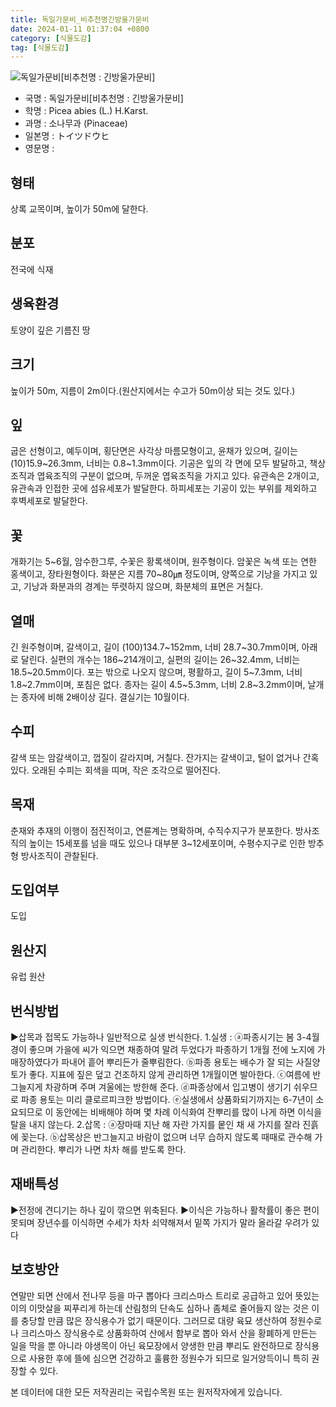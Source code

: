 ```yaml
---
title: 독일가문비_비추천명긴방울가문비
date: 2024-01-11 01:37:04 +0800
category: [식물도감]
tag: [식물도감]
---
```




![독일가문비[비추천명 : 긴방울가문비]](/fileUpload/plants/basic/Pinaceae/Picea/14953/14953_4_th2.JPG)
- 국명 : 독일가문비[비추천명 : 긴방울가문비]
- 학명 : Picea abies (L.) H.Karst.
- 과명 : 소나무과 (Pinaceae)
- 일본명 : トイツドウヒ
- 영문명 : 


## 형태
상록 교목이며, 높이가 50m에 달한다.
## 분포
전국에 식재
## 생육환경
토양이 깊은 기름진 땅
## 크기
높이가 50m, 지름이 2m이다.(원산지에서는 수고가 50m이상 되는 것도 있다.)
## 잎
굽은 선형이고, 예두이며, 횡단면은 사각상 마름모형이고, 윤채가 있으며, 길이는 (10)15.9~26.3mm, 너비는 0.8~1.3mm이다. 기공은 잎의 각 면에 모두 발달하고, 책상조직과 엽육조직의 구분이 없으며, 두꺼운 엽육조직을 가지고 있다. 유관속은 2개이고, 유관속과 인접한 곳에 섬유세포가 발달한다. 하피세포는 기공이 있는 부위를 제외하고 후벽세포로 발달한다.
## 꽃
개화기는 5~6월, 암수한그루, 수꽃은 황록색이며, 원주형이다. 암꽃은 녹색 또는 연한 홍색이고, 장타원형이다. 화분은 지름 70~80㎛ 정도이며, 양쪽으로 기낭을 가지고 있고, 기낭과 화분과의 경계는 뚜렷하지 않으며, 화분체의 표면은 거칠다.
## 열매
긴 원주형이며, 갈색이고, 길이 (100)134.7~152mm, 너비 28.7~30.7mm이며, 아래로 달린다. 실편의 개수는 186~214개이고, 실편의 길이는 26~32.4mm, 너비는 18.5~20.5mm이다. 포는 밖으로 나오지 않으며, 평활하고, 길이 5~7.3mm, 너비 1.8~2.7mm이며, 포침은 없다. 종자는 길이 4.5~5.3mm, 너비 2.8~3.2mm이며, 날개는 종자에 비해 2배이상 길다. 결실기는 10월이다.
## 수피
갈색 또는 암갈색이고, 껍질이 갈라지며, 거칠다. 잔가지는 갈색이고, 털이 없거나 간혹 있다. 오래된 수피는 회색을 띠며, 작은 조각으로 떨어진다.
## 목재
춘재와 추재의 이행이 점진적이고, 연륜계는 명확하며, 수직수지구가 분포한다. 방사조직의 높이는 15세포를 넘을 때도 있으나 대부분 3~12세포이며, 수평수지구로 인한 방추형 방사조직이 관찰된다.
## 도입여부
도입
## 원산지
유럽 원산
## 번식방법
▶삽목과 접목도 가능하나 일반적으로 실생 번식한다. 1.실생 : ⓐ파종시기는 봄 3-4월경이 좋으며 가을에 씨가 익으면 채종하여 말려 두었다가 파종하기 1개월 전에 노지에 가매장하였다가 파내어 흩어 뿌리든가 줄뿌림한다. ⓑ파종 용토는 배수가 잘 되는 사질양토가 좋다. 지표에 짚은 덮고 건조하지 않게 관리하면 1개월이면 발아한다. ⓒ여름에 반그늘지게 차광하며 주며 겨울에는 방한해 준다. ⓓ파종상에서 입고병이 생기기 쉬우므로 파종 용토는 미리 클로르피크한 방법이다. ⓔ실생에서 상품화되기까지는 6-7년이 소요되므로 이 동안에는 비배해야 하며 몇 차례 이식화여 잔뿌리를 많이 나게 하면 이식을 탈을 내지 않는다. 2.삽목 : ⓐ장마때 지난 해 자란 가지를 뭍인 채 새 가지를 잘라 진흙에 꽂는다. ⓑ삽목상은 반그늘지고 바람이 없으며 너무 습하지 않도록 때때로 관수해 가며 관리한다. 뿌리가 나면 차차 해를 받도록 한다.
## 재배특성
▶전정에 견디기는 하나 깊이 깎으면 위축된다. ▶이식은 가능하나 활착률이 좋은 편이 못되며 장년수를 이식하면 수세가 차차 쇠약해져서 밑쪽 가지가 말라 올라갈 우려가 있다
## 보호방안
연말만 되면 산에서 전나무 등을 마구 뽑아다 크리스마스 트리로 공급하고 있어 뜻있는 이의 이맛살을 찌푸리게 하는데 산림청의 단속도  심하나 좀체로 줄어들지 않는 것은 이를 충당할 만큼 많은 장식용수가 없기 때문이다. 그러므로 대량 육묘 생산하여 정원수로나 크리스마스 장식용수로 상품화하여 산에서 함부로 뽑아 와서 산을 황폐하게 만든는 일을 막을 뿐 아니라 야생목이 아닌 육모장에서 양생한 만큼 뿌리도 완전하므로 장식용으로 사용한 후에 뜰에 심으면 건강하고 훌륭한 정원수가 되므로 일거양득이니 특히 권장할 수 있다.






본 데이터에 대한 모든 저작권리는 국립수목원 또는 원저작자에게 있습니다.
